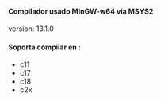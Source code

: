 #### Compilador usado MinGW-w64 via MSYS2
version: 13.1.0

#### Soporta compilar en :
- c11
- c17
- c18
- c2x
